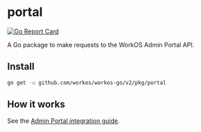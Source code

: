 # portal

[![Go Report Card](https://img.shields.io/badge/dev-reference-007d9c?logo=go&logoColor=white&style=flat)](https://pkg.go.dev/github.com/workos/workos-go/v2/pkg/portal)

A Go package to make requests to the WorkOS Admin Portal API.

## Install

```sh
go get -u github.com/workos/workos-go/v2/pkg/portal
```

## How it works

See the [Admin Portal integration guide](https://workos.com/docs/admin-portal/guide).
